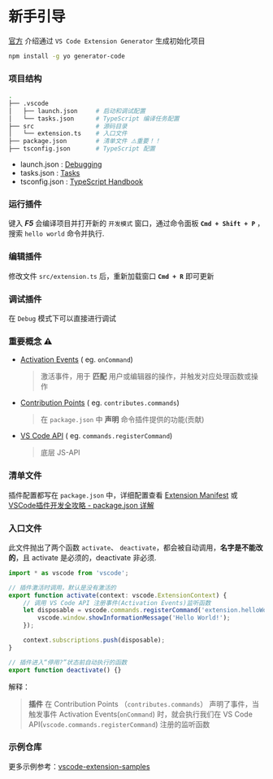 # 新手引导

[官方](https://code.visualstudio.com/api) 介绍通过 `VS Code Extension Generator` 生成初始化项目

```bash
npm install -g yo generator-code
```

### 项目结构

```bash
.
├── .vscode
│   ├── launch.json     # 启动和调试配置
│   └── tasks.json      # TypeScript 编译任务配置
├── src                 # 源码目录
│   └── extension.ts    # 入口文件
├── package.json        # 清单文件 ⚠️重要！！
├── tsconfig.json       # TypeScript 配置
```

- launch.json : [Debugging](https://code.visualstudio.com/docs/editor/debugging)
- tasks.json : [Tasks](https://code.visualstudio.com/docs/editor/tasks)
- tsconfig.json : [TypeScript Handbook](https://www.typescriptlang.org/docs/handbook/tsconfig-json.html)

### 运行插件

键入 ***F5*** 会编译项目并打开新的 `开发模式` 窗口，通过命令面板 **`Cmd + Shift + P`** ，搜索 `hello world` 命令并执行.

### 编辑插件

修改文件 `src/extension.ts` 后，重新加载窗口 **`Cmd + R`** 即可更新

### 调试插件

在 `Debug` 模式下可以直接进行调试

### 重要概念 ⚠️

- [Activation Events](https://code.visualstudio.com/api/references/activation-events) ( eg. `onCommand`)
    > 激活事件，用于 **匹配** 用户或编辑器的操作，并触发对应处理函数或操作
- [Contribution Points](https://code.visualstudio.com/api/references/contribution-points) ( eg. `contributes.commands`)
    > 在 `package.json` 中 **声明** 命令插件提供的功能(贡献)
- [VS Code API](https://code.visualstudio.com/api/references/vscode-api) ( eg. `commands.registerCommand`)
    > 底层 JS-API

### 清单文件

插件配置都写在 `package.json` 中，详细配置查看 [Extension Manifest](https://code.visualstudio.com/api/references/extension-manifest) 或 [VSCode插件开发全攻略 - package.json 详解](https://www.cnblogs.com/liuxianan/p/vscode-plugin-package-json.html)

### 入口文件

此文件抛出了两个函数 `activate`、 `deactivate`，都会被自动调用，**名字是不能改的**，且 activate 是必须的，deactivate 非必须.

```js
import * as vscode from 'vscode';

// 插件激活时调用，默认是没有激活的
export function activate(context: vscode.ExtensionContext) {
    // 调用 VS Code API 注册事件(Activation Events)监听函数
    let disposable = vscode.commands.registerCommand('extension.helloWorld', () => {
        vscode.window.showInformationMessage('Hello World!');
    });

    context.subscriptions.push(disposable);
}

// 插件进入“停用?”状态前自动执行的函数
export function deactivate() {}
```

解释：

> **插件** 在 Contribution Points （`contributes.commands`） 声明了事件，当触发事件 Activation Events(`onCommand`) 时，就会执行我们在 VS Code API(`vscode.commands.registerCommand`) 注册的监听函数

### 示例仓库

更多示例参考：[vscode-extension-samples](https://github.com/Microsoft/vscode-extension-samples)